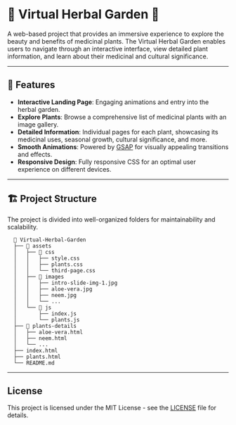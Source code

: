 # 🌱 Virtual Herbal Garden 🌿

A web-based project that provides an immersive experience to explore the beauty and benefits of medicinal plants. The Virtual Herbal Garden enables users to navigate through an interactive interface, view detailed plant information, and learn about their medicinal and cultural significance.

---

## 📌 Features

- **Interactive Landing Page**: Engaging animations and entry into the herbal garden.
- **Explore Plants**: Browse a comprehensive list of medicinal plants with an image gallery.
- **Detailed Information**: Individual pages for each plant, showcasing its medicinal uses, seasonal growth, cultural significance, and more.
- **Smooth Animations**: Powered by [GSAP](https://greensock.com/gsap/) for visually appealing transitions and effects.
- **Responsive Design**: Fully responsive CSS for an optimal user experience on different devices.

---

## 🏗️ Project Structure

The project is divided into well-organized folders for maintainability and scalability.

```plaintext
  📁 Virtual-Herbal-Garden
  ├── 📁 assets
  │   ├── 📁 css
  │   │   ├── style.css
  │   │   ├── plants.css
  │   │   └── third-page.css
  │   ├── 📁 images
  │   │   ├── intro-slide-img-1.jpg
  │   │   ├── aloe-vera.jpg
  │   │   ├── neem.jpg
  │   │   └── ...
  │   └── 📁 js
  │       ├── index.js
  │       └── plants.js
  ├── 📁 plants-details
  │   ├── aloe-vera.html
  │   ├── neem.html
  │   └── ...
  ├── index.html
  ├── plants.html
  └── README.md
```
---

## License

This project is licensed under the MIT License - see the [LICENSE](LICENSE) file for details.


